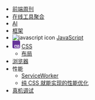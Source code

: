 - [前端周刊](doc/feweekly/archive.md)
- [在线工具聚合](doc/tools-cluster.md)
- [AI](doc/ai.md)
- [框架](doc/framework/framework.md)
- <img src="https://img.icons8.com/?size=20&id=108784&format=png&color=000000" alt="javascript icon" width="20" /> [JavaScript](doc/javascript.md)
- <img src="doc/css/css-logo.svg" alt="css icon" width="20"/> [CSS](doc/css/css.md)
  - [布局](doc/css/layout.md)
- [浏览器](doc/browser.md)
- 性能
  - [ServiceWorker](doc/service-worker.md)
  - [纯 CSS 就能实现的性能优化](doc/perf/css-perf.md)
- [真机调试](doc/real-device-debug.md)

